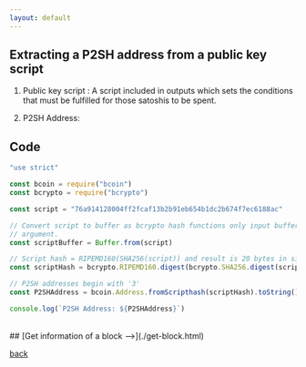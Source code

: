```yaml
---
layout: default
---
```


## Extracting a P2SH address from a public key script

1.  Public key script : A script included in outputs which sets the conditions that must be fulfilled for those satoshis to be spent.

2.  P2SH Address:

## Code

```js
"use strict"

const bcoin = require("bcoin")
const bcrypto = require("bcrypto")

const script = "76a914128004ff2fcaf13b2b91eb654b1dc2b674f7ec6188ac"

// Convert script to buffer as bcrypto hash functions only input buffer as an
// argument.
const scriptBuffer = Buffer.from(script)

// Script hash = RIPEMD160(SHA256(script)) and result is 20 bytes in size
const scriptHash = bcrypto.RIPEMD160.digest(bcrypto.SHA256.digest(scriptBuffer))

// P2SH addresses begin with '3'
const P2SHAddress = bcoin.Address.fromScripthash(scriptHash).toString()

console.log(`P2SH Address: ${P2SHAddress}`)
```

<br>
## [Get information of a block -->](./get-block.html)

[back](./addr.html)
